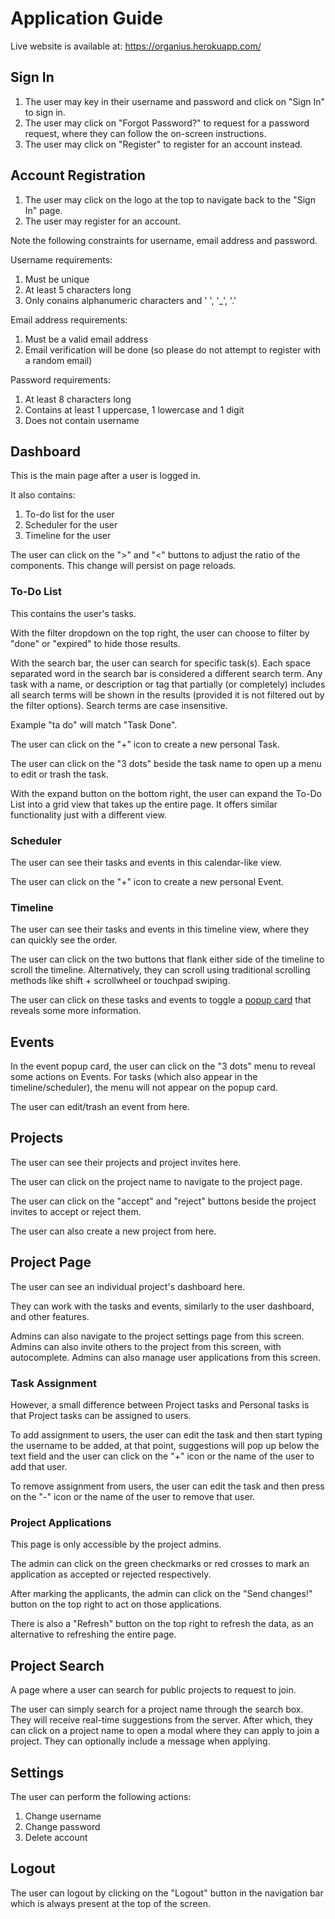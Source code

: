 # Application Guide

Live website is available at: https://organius.herokuapp.com/

## Sign In

1. The user may key in their username and password and click on "Sign In" to sign in.
2. The user may click on "Forgot Password?" to request for a password request, where they can follow the on-screen instructions.
3. The user may click on "Register" to register for an account instead.

## Account Registration

1. The user may click on the logo at the top to navigate back to the "Sign In" page.
2. The user may register for an account.

Note the following constraints for username, email address and password.

Username requirements:

1. Must be unique
2. At least 5 characters long
3. Only conains alphanumeric characters and ' ', '\_', '.'

Email address requirements:

1. Must be a valid email address
2. Email verification will be done (so please do not attempt to register with a random email)

Password requirements:

1. At least 8 characters long
2. Contains at least 1 uppercase, 1 lowercase and 1 digit
3. Does not contain username

## Dashboard

This is the main page after a user is logged in.

It also contains:

1. To-do list for the user
2. Scheduler for the user
3. Timeline for the user

The user can click on the ">" and "<" buttons to adjust the ratio of the components. This change will persist on page reloads.

### To-Do List

This contains the user's tasks.

With the filter dropdown on the top right, the user can choose to filter by "done" or "expired" to hide those results.

With the search bar, the user can search for specific task(s). Each space separated word in the search bar is considered a different search term. Any task with a name, or description or tag that partially (or completely) includes all search terms will be shown in the results (provided it is not filtered out by the filter options). Search terms are case insensitive.

Example "ta do" will match "Task Done".

The user can click on the "+" icon to create a new personal Task.

The user can click on the "3 dots" beside the task name to open up a menu to edit or trash the task.

With the expand button on the bottom right, the user can expand the To-Do List into a grid view that takes up the entire page. It offers similar functionality just with a different view.

### Scheduler

The user can see their tasks and events in this calendar-like view.

The user can click on the "+" icon to create a new personal Event.

### Timeline

The user can see their tasks and events in this timeline view, where they can quickly see the order.

The user can click on the two buttons that flank either side of the timeline to scroll the timeline. Alternatively, they can scroll using traditional scrolling methods like shift + scrollwheel or touchpad swiping.

The user can click on these tasks and events to toggle a [popup card](#events) that reveals some more information.

## Events

In the event popup card, the user can click on the "3 dots" menu to reveal some actions on Events. For tasks (which also appear in the timeline/scheduler), the menu will not appear on the popup card.

The user can edit/trash an event from here.

## Projects

The user can see their projects and project invites here.

The user can click on the project name to navigate to the project page.

The user can click on the "accept" and "reject" buttons beside the project invites to accept or reject them.

The user can also create a new project from here.

## Project Page

The user can see an individual project's dashboard here.

They can work with the tasks and events, similarly to the user dashboard, and other features.

Admins can also navigate to the project settings page from this screen. Admins can also invite others to the project from this screen, with autocomplete. Admins can also manage user applications from this screen.

### Task Assignment

However, a small difference between Project tasks and Personal tasks is that Project tasks can be assigned to users.

To add assignment to users, the user can edit the task and then start typing the username to be added, at that point, suggestions will pop up below the text field and the user can click on the "+" icon or the name of the user to add that user.

To remove assignment from users, the user can edit the task and then press on the "-" icon or the name of the user to remove that user.

### Project Applications

This page is only accessible by the project admins.

The admin can click on the green checkmarks or red crosses to mark an application as accepted or rejected respectively.

After marking the applicants, the admin can click on the "Send changes!" button on the top right to act on those applications.

There is also a "Refresh" button on the top right to refresh the data, as an alternative to refreshing the entire page.

## Project Search

A page where a user can search for public projects to request to join.

The user can simply search for a project name through the search box. They will receive real-time suggestions from the server. After which, they can click on a project name to open a modal where they can apply to join a project. They can optionally include a message when applying.

## Settings

The user can perform the following actions:

1. Change username
2. Change password
3. Delete account

## Logout

The user can logout by clicking on the "Logout" button in the navigation bar which is always present at the top of the screen.
